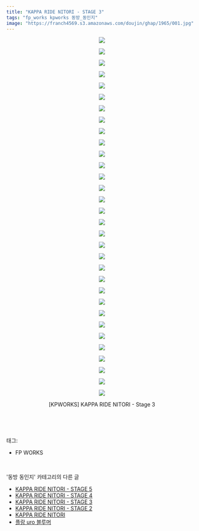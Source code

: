 ```yaml
---
title: "KAPPA RIDE NITORI - STAGE 3"
tags: "fp_works kpworks 동방_동인지"
image: "https://franch4569.s3.amazonaws.com/doujin/ghap/1965/001.jpg"
---
```

<div class="article">
<p style="text-align: center; clear: none; float: none;"><img src="{{ site.imgserver2 }}/ghap/1965/001.jpg"/></p>
<p style="text-align: center; clear: none; float: none;"><img src="{{ site.imgserver2 }}/ghap/1965/002.jpg"/></p>
<p style="text-align: center; clear: none; float: none;"><img src="{{ site.imgserver2 }}/ghap/1965/003.jpg"/></p>
<p style="text-align: center; clear: none; float: none;"><img src="{{ site.imgserver2 }}/ghap/1965/004.jpg"/></p>
<p style="text-align: center; clear: none; float: none;"><img src="{{ site.imgserver2 }}/ghap/1965/005.jpg"/></p>
<p style="text-align: center; clear: none; float: none;"><img src="{{ site.imgserver2 }}/ghap/1965/006.jpg"/></p>
<p style="text-align: center; clear: none; float: none;"><img src="{{ site.imgserver2 }}/ghap/1965/007.jpg"/></p>
<p style="text-align: center; clear: none; float: none;"><img src="{{ site.imgserver2 }}/ghap/1965/008.jpg"/></p>
<p style="text-align: center; clear: none; float: none;"><img src="{{ site.imgserver2 }}/ghap/1965/009.jpg"/></p>
<p style="text-align: center; clear: none; float: none;"><img src="{{ site.imgserver2 }}/ghap/1965/010.jpg"/></p>
<p style="text-align: center; clear: none; float: none;"><img src="{{ site.imgserver2 }}/ghap/1965/011.jpg"/></p>
<p style="text-align: center; clear: none; float: none;"><img src="{{ site.imgserver2 }}/ghap/1965/012.jpg"/></p>
<p style="text-align: center; clear: none; float: none;"><img src="{{ site.imgserver2 }}/ghap/1965/013.jpg"/></p>
<p style="text-align: center; clear: none; float: none;"><img src="{{ site.imgserver2 }}/ghap/1965/014.jpg"/></p>
<p style="text-align: center; clear: none; float: none;"><img src="{{ site.imgserver2 }}/ghap/1965/015.jpg"/></p>
<p style="text-align: center; clear: none; float: none;"><img src="{{ site.imgserver2 }}/ghap/1965/016.jpg"/></p>
<p style="text-align: center; clear: none; float: none;"><img src="{{ site.imgserver2 }}/ghap/1965/017.jpg"/></p>
<p style="text-align: center; clear: none; float: none;"><img src="{{ site.imgserver2 }}/ghap/1965/018.jpg"/></p>
<p style="text-align: center; clear: none; float: none;"><img src="{{ site.imgserver2 }}/ghap/1965/019.jpg"/></p>
<p style="text-align: center; clear: none; float: none;"><img src="{{ site.imgserver2 }}/ghap/1965/020.jpg"/></p>
<p style="text-align: center; clear: none; float: none;"><img src="{{ site.imgserver2 }}/ghap/1965/021.jpg"/></p>
<p style="text-align: center; clear: none; float: none;"><img src="{{ site.imgserver2 }}/ghap/1965/022.jpg"/></p>
<p style="text-align: center; clear: none; float: none;"><img src="{{ site.imgserver2 }}/ghap/1965/023.jpg"/></p>
<p style="text-align: center; clear: none; float: none;"><img src="{{ site.imgserver2 }}/ghap/1965/024.jpg"/></p>
<p style="text-align: center; clear: none; float: none;"><img src="{{ site.imgserver2 }}/ghap/1965/025.jpg"/></p>
<p style="text-align: center; clear: none; float: none;"><img src="{{ site.imgserver2 }}/ghap/1965/026.jpg"/></p>
<p style="text-align: center; clear: none; float: none;"><img src="{{ site.imgserver2 }}/ghap/1965/027.jpg"/></p>
<p style="text-align: center; clear: none; float: none;"><img src="{{ site.imgserver2 }}/ghap/1965/028.jpg"/></p>
<p style="text-align: center; clear: none; float: none;"><img src="{{ site.imgserver2 }}/ghap/1965/029.jpg"/></p>
<p style="text-align: center; clear: none; float: none;"><img src="{{ site.imgserver2 }}/ghap/1965/030.jpg"/></p>
<p style="text-align: center; clear: none; float: none;"><img src="{{ site.imgserver2 }}/ghap/1965/031.jpg"/></p>
<p style="text-align: center; clear: none; float: none;"><img src="{{ site.imgserver2 }}/ghap/1965/032.jpg"/></p>
<p style="text-align: center; clear: none; float: none;">[KPWORKS] KAPPA RIDE NITORI - Stage 3</p>
<p><br/></p>
</div><br/>
<div class="tagTrail">
<p>태그: </p>
<ul>
<li>FP WORKS</li>
</ul>
</div><br/>
<div class="another">
<p>'동방 동인지' 카테고리의 다른 글</p>
<ul>
<li><a href="/ghap_1967">KAPPA RIDE NITORI - STAGE 5</a></li>
<li><a href="/ghap_1966">KAPPA RIDE NITORI - STAGE 4</a></li>
<li><a href="/ghap_1965">KAPPA RIDE NITORI - STAGE 3</a></li>
<li><a href="/ghap_1964">KAPPA RIDE NITORI - STAGE 2</a></li>
<li><a href="/ghap_1963">KAPPA RIDE NITORI</a></li>
<li><a href="/ghap_1962">플랑 uro 블루머</a></li>
</ul>
</div><br/>
<div class="cb_module cb_fluid">
<div class="cb_wrt cb_profile">
</div><!-- commentList close -->
</div><br/>
